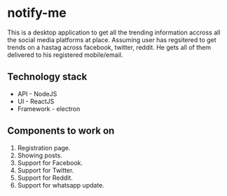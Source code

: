 # notify-me
This is a desktop application to get all the trending information accross all the social media platforms at place.
Assuming user has regsitered to get trends on a hastag across facebook, twitter, reddit. He gets all of them delivered to his registered mobile/email.

## Technology stack
- API - NodeJS
- UI - ReactJS
- Framework - electron

## Components to work on
1. Registration page.
2. Showing posts.
3. Support for Facebook.
4. Support for Twitter.
5. Support for Reddit.
6. Support for whatsapp update.